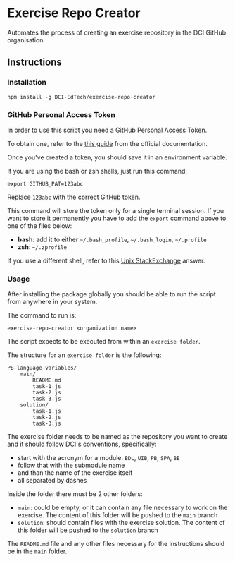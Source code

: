 # Exercise Repo Creator

Automates the process of creating an exercise repository in the DCI GitHub organisation

## Instructions

### Installation

```plaintext
npm install -g DCI-EdTech/exercise-repo-creator
```

### GitHub Personal Access Token

In order to use this script you need a GitHub Personal Access Token.
  
To obtain one, refer to the [this guide](https://docs.github.com/en/authentication/keeping-your-account-and-data-secure/creating-a-personal-access-token 
) from the official documentation.

Once you've created a token, you should save it in an environment variable.

If you are using the bash or zsh shells, just run this command:

```plaintext
export GITHUB_PAT=123abc
```

Replace `123abc` with the correct GitHub token.

This command will store the token only for a single terminal session. If you want to store it permanently you have to add the `export` command above to one of the files below:

- **bash**: add it to either `~/.bash_profile`, `~/.bash_login`, `~/.profile` 
- **zsh**: `~/.zprofile` 

If you use a different shell, refer to this [Unix StackExchange](https://unix.stackexchange.com/a/117470) answer.

### Usage

After installing the package globally you should be able to run the script from anywhere in your system.

The command to run is:

```
exercise-repo-creator <organization name>
```

The script expects to be executed from within an `exercise folder`.

The structure for an `exercise folder` is the following:

```plaintext
PB-language-variables/
    main/
        README.md
        task-1.js
        task-2.js
        task-3.js
    solution/
        task-1.js
        task-2.js
        task-3.js
```

The exercise folder needs to be named as the repository you want to create and it should follow DCI's conventions, specifically:

- start with the acronym for a module: `BDL`, `UIB`, `PB`, `SPA`, `BE`
- follow that with the submodule name
- and than the name of the exercise itself
- all separated by dashes

Inside the folder there must be 2 other folders:

- `main`: could be empty, or it can contain any file necessary to work on the exercise. The content of this folder will be pushed to the `main` branch
- `solution`: should contain files with the exercise solution. The content of this folder will be pushed to the `solution` branch

The `README.md` file and any other files necessary for the instructions should be in the `main` folder.